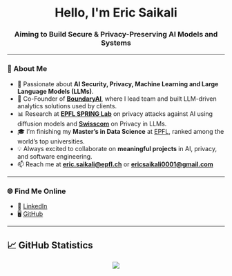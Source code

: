 <h1 align="center">Hello, I'm Eric Saikali</h1>
<h3 align="center">Aiming to Build Secure & Privacy-Preserving AI Models and Systems</h3>

---

### 🌟 About Me  
- 🔐 Passionate about **AI Security, Privacy, Machine Learning and Large Language Models (LLMs)**.  
- 🚀 Co-Founder of [**BoundaryAI**](https://www.boundary-ai.com), where I lead team and built LLM-driven analytics solutions used by clients.  
- 📊 Research at [**EPFL SPRING Lab**](https://spring.epfl.ch/) on privacy attacks against AI using diffusion models and [**Swisscom**](https://swisscom.ch) on Privacy in LLMs.
- 🎓 I’m finishing my **Master’s in Data Science** at [EPFL](https://www.topuniversities.com/universities/epfl-ecole-polytechnique-federale-de-lausanne), ranked among the world’s top universities.  
- 💡 Always excited to collaborate on **meaningful projects** in AI, privacy, and software engineering.  
- 📫 Reach me at **eric.saikali@epfl.ch** or **ericsaikali0001@gmail.com**

---

### 🌐 Find Me Online  
- 💼 [LinkedIn](https://www.linkedin.com/in/eric-saikali/)  
- 🖥️ [GitHub](https://github.com/EricSaikali)

---

<h2 align="left"> 📈 GitHub Statistics </h2>
<div align="center"> 
  <img align="center" src="https://github-readme-stats-sigma-five.vercel.app/api?username=EricSaikali&show_icons=true&include_all_commits=true&count_private=true&theme=vue&line_height=40" />
</div>

</p>
